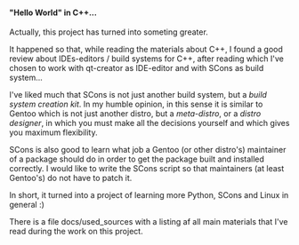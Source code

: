 #### "Hello World" in C++...

Actually, this project has turned into someting greater.  
  
It happened so that, while reading the materials about C++, I found a good review about IDEs-editors / build systems 
for C++, after reading which I've chosen to work with qt-creator as IDE-editor and with SCons as build system...  
  
I've liked much that SCons is not just another build system, but a *build system creation kit*. In my humble opinion, in 
this sense it is similar to Gentoo which is not just another distro, but a *meta-distro*, or a *distro designer*, in which 
you must make all the decisions yourself and which gives you maximum flexibility.  
  
SCons is also good to learn what job a Gentoo (or other distro's) maintainer of a package should do in order to get the 
package built and installed correctly. I would like to write the SCons script so that maintainers (at least Gentoo's) do 
not have to patch it.  
  
In short, it turned into a project of learning more Python, SCons and Linux in general :)  
  
There is a file docs/used_sources with a listing af all main materials that I've read during the work on this project.
